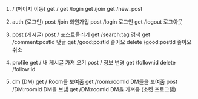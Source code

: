 1. / (페이지 이동)
	get /
	get 	/login
	get 	/join
	get 	/new_post
	
2. auth (로그인)
	post	/join		회원가입
	post	/login		로그인
	get		/logout		로그아웃
	
3. post (게시글)
	post	/				포스트올리기
	get		/search:tag		검색
	get		/comment:postId	댓글
	get		/good:postId	좋아요
	delete	/good:postId	좋아요 취소
	
4. profile
	get 	/			내 게시글 가져 오기
	post	/			정보 변경
	get		/follow:id
	delete	/follow:id
	

5. dm (DM)
	get		/				Room들 보여줌
	get		/room:roomId	DM들을 보여줌
	post	/DM:roomId		DM을 보냄
	get 	/DM:roomId		DM을 가져옴 (소켓 프로그램)
